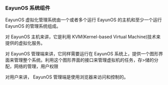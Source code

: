 ### EayunOS 系统组件

EayunOS 虚拟化管理系统由一个或者多个运行 EayunOS 的主机和至少一个运行
EayunOS 的管理系统组成。

对 EayunOS 主机来讲，它是利用 KVM(Kernel-based Virtual
Machine)技术来提供的虚拟化服务。

对 EayunOS 管理端来讲，它同样需要运行在 EayunOS
系统上，提供一个图形界面来管理整个系统。利用这个图形界面的接口来管理虚拟机的任务，存>储的分配，网络的管理，用户权限

对用户来讲， EayunOS 管理端是使用浏览器来访问和控制的。
